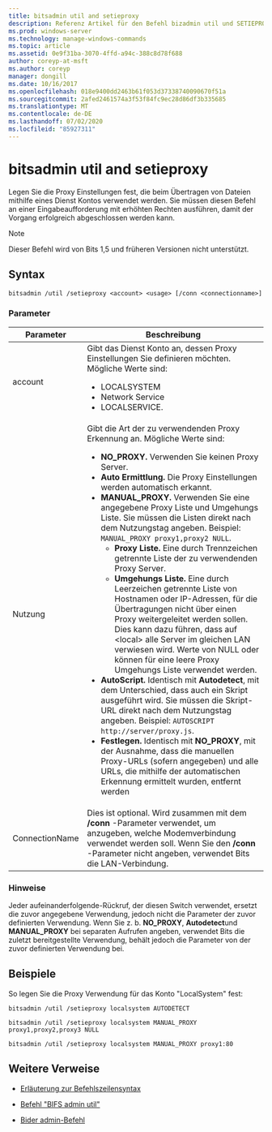 ```yaml
---
title: bitsadmin util and setieproxy
description: Referenz Artikel für den Befehl bizadmin util und SETIEPROXY, der die Proxy Einstellungen festlegt, die beim Übertragen von Dateien mithilfe eines Dienst Kontos verwendet werden sollen.
ms.prod: windows-server
ms.technology: manage-windows-commands
ms.topic: article
ms.assetid: 0e9f31ba-3070-4ffd-a94c-388c8d78f688
author: coreyp-at-msft
ms.author: coreyp
manager: dongill
ms.date: 10/16/2017
ms.openlocfilehash: 018e9400dd2463b61f053d37338740090670f51a
ms.sourcegitcommit: 2afed2461574a3f53f84fc9ec28d86df3b335685
ms.translationtype: MT
ms.contentlocale: de-DE
ms.lasthandoff: 07/02/2020
ms.locfileid: "85927311"
---
```

# <a name="bitsadmin-util-and-setieproxy"></a>bitsadmin util and setieproxy

Legen Sie die Proxy Einstellungen fest, die beim Übertragen von Dateien mithilfe eines Dienst Kontos verwendet werden. Sie müssen diesen Befehl an einer Eingabeaufforderung mit erhöhten Rechten ausführen, damit der Vorgang erfolgreich abgeschlossen werden kann.

> [!NOTE]
> Dieser Befehl wird von Bits 1,5 und früheren Versionen nicht unterstützt.

## <a name="syntax"></a>Syntax

```
bitsadmin /util /setieproxy <account> <usage> [/conn <connectionname>]
```

### <a name="parameters"></a>Parameter

| Parameter | Beschreibung |
| --------- | ---------- |
| account | Gibt das Dienst Konto an, dessen Proxy Einstellungen Sie definieren möchten. Mögliche Werte sind:<ul><li>LOCALSYSTEM</li><li>   Network Service</li><li>LOCALSERVICE.</li></ul> |
| Nutzung | Gibt die Art der zu verwendenden Proxy Erkennung an. Mögliche Werte sind:<ul><li>**NO_PROXY.** Verwenden Sie keinen Proxy Server.</li><li>**Auto Ermittlung.** Die Proxy Einstellungen werden automatisch erkannt.</li><li>**MANUAL_PROXY.** Verwenden Sie eine angegebene Proxy Liste und Umgehungs Liste. Sie müssen die Listen direkt nach dem Nutzungstag angeben. Beispiel: `MANUAL_PROXY proxy1,proxy2 NULL`.<ul><li>**Proxy Liste.** Eine durch Trennzeichen getrennte Liste der zu verwendenden Proxy Server.</li><li>**Umgehungs Liste.** Eine durch Leerzeichen getrennte Liste von Hostnamen oder IP-Adressen, für die Übertragungen nicht über einen Proxy weitergeleitet werden sollen. Dies kann dazu führen, dass auf \<local> alle Server im gleichen LAN verwiesen wird. Werte von NULL oder können für eine leere Proxy Umgehungs Liste verwendet werden.</li></ul><li>**AutoScript.** Identisch mit **Autodetect**, mit dem Unterschied, dass auch ein Skript ausgeführt wird. Sie müssen die Skript-URL direkt nach dem Nutzungstag angeben. Beispiel: `AUTOSCRIPT http://server/proxy.js`.</li><li>**Festlegen.** Identisch mit **NO_PROXY**, mit der Ausnahme, dass die manuellen Proxy-URLs (sofern angegeben) und alle URLs, die mithilfe der automatischen Erkennung ermittelt wurden, entfernt werden</li></ul> |
| ConnectionName | Dies ist optional. Wird zusammen mit dem **/conn** -Parameter verwendet, um anzugeben, welche Modemverbindung verwendet werden soll. Wenn Sie den **/conn** -Parameter nicht angeben, verwendet Bits die LAN-Verbindung. |

### <a name="remarks"></a>Hinweise

Jeder aufeinanderfolgende-Rückruf, der diesen Switch verwendet, ersetzt die zuvor angegebene Verwendung, jedoch nicht die Parameter der zuvor definierten Verwendung. Wenn Sie z. b. **NO_PROXY**, **Autodetect**und **MANUAL_PROXY** bei separaten Aufrufen angeben, verwendet Bits die zuletzt bereitgestellte Verwendung, behält jedoch die Parameter von der zuvor definierten Verwendung bei.

## <a name="examples"></a>Beispiele

So legen Sie die Proxy Verwendung für das Konto "LocalSystem" fest:

```
bitsadmin /util /setieproxy localsystem AUTODETECT
```

```
bitsadmin /util /setieproxy localsystem MANUAL_PROXY proxy1,proxy2,proxy3 NULL
```

```
bitsadmin /util /setieproxy localsystem MANUAL_PROXY proxy1:80
```

## <a name="additional-references"></a>Weitere Verweise

- [Erläuterung zur Befehlszeilensyntax](command-line-syntax-key.md)

- [Befehl "BIFS admin util"](bitsadmin-util.md)

- [Bider admin-Befehl](bitsadmin.md)
